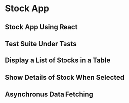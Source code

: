 # Stock App

## Stock App Using React
## Test Suite Under Tests
## Display a List of Stocks in a Table
## Show Details of Stock When Selected
## Asynchronus Data Fetching

